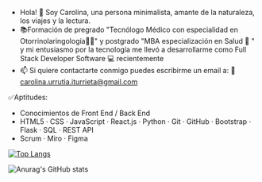 - Hola! 👋 Soy Carolina, una persona minimalista, amante de la naturaleza, los viajes y la lectura.
- 📚Formación de pregrado "Tecnólogo Médico con especialidad en Otorrinolaringología👂🏻" y postgrado "MBA especialización en Salud 🏥 " y mi entusiasmo por la tecnología me llevó a desarrollarme como Full Stack Developer Software 💻 recientemente
- 📫 Si quiere contactarte conmigo puedes escribirme un email a: 📝 carolina.urrutia.iturrieta@gmail.com



 ✅Aptitudes:
- Conocimientos de Front End / Back End
- HTML5 · CSS · JavaScript · React.js · Python · Git · GitHub · Bootstrap · Flask · SQL · REST API
- Scrum · Miro · Figma

<!---
CaritoUrrutiaI/CaritoUrrutiaI is a ✨ special ✨ repository because its `README.md` (this file) appears on your GitHub profile.
You can click the Preview link to take a look at your changes.
--->
[![Top Langs](https://github-readme-stats.vercel.app/api/top-langs/?username=caritourrutiai&langs_count=8)](https://github.com/anuraghazra/github-readme-stats)


![Anurag's GitHub stats](https://github-readme-stats.vercel.app/api?username=caritourrutiai&show_icons=&count_private=true=true&theme=default)

